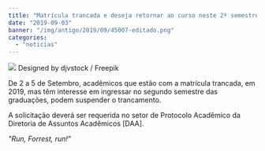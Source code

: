 ```yaml
---
title: "Matrícula trancada e deseja retornar ao curso neste 2º semestre? Destranque!"
date: "2019-09-03"
banner: "/img/antigo/2019/09/45007-editado.png"
categories: 
  - "noticias"
---
```


![](/img/antigo/2019/09/45007-editado.png)
Designed by djvstock / Freepik

De 2 a 5 de Setembro, acadêmicos que estão com a matrícula trancada, em 2019, mas têm interesse em ingressar no segundo semestre das graduações, podem suspender o trancamento.

A solicitação deverá ser requerida no setor de Protocolo Acadêmico da Diretoria de Assuntos Acadêmicos \[DAA\].

_"Run, Forrest, run!"_
